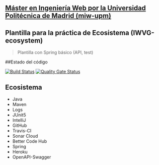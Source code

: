 ## [Máster en Ingeniería Web por la Universidad Politécnica de Madrid (miw-upm)](http://miw.etsisi.upm.es)
## Plantilla para la práctica de Ecosistema (IWVG-ecosystem)
> Plantilla con Spring básico (API, test) 

##Estado del código

[![Build Status](https://travis-ci.org/Nerok96/jbu-prac-iwvg-ecosystem.svg?branch=develop)](https://travis-ci.org/Nerok96/jbu-prac-iwvg-ecosystem)
[![Quality Gate Status](https://sonarcloud.io/api/project_badges/measure?project=es.upm.miw%3Ajbu-prac-iwvg-ecosystem&metric=alert_status)](https://sonarcloud.io/dashboard?id=es.upm.miw%3Ajbu-prac-iwvg-ecosystem)

## Ecosistema
* Java
* Maven
* Logs
* JUnit5
* IntelliJ
* GitHub
* Travis-CI
* Sonar Cloud
* Better Code Hub
* Spring
* Heroku
* OpenAPI-Swagger

